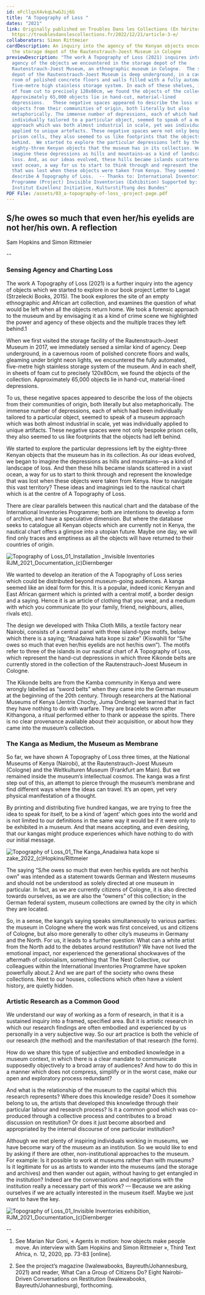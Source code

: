 ```yaml
---
id: eFcllqsX4vkqLhwGJij6G
title: "A Topography of Loss "
dates: "2021"
link: Originally published on Troubles Dans les Collections (En hériter, 2023)
  https://troublesdanslescollections.fr/2022/12/21/article-3-e/
collaborators: Simon Rittmeier
cardDescription: An inquiry into the agency of the Kenyan objects encountered in
  the storage depot of the Rautenstrauch-Joest Museum in Cologne
previewDescription: "The work A Topography of Loss (2021) inquires into the
  agency of the objects we encountered in the storage depot of the
  Rautenstrauch-Joest Museum, an ethnographic museum in Cologne.  The storage
  depot of the Rautenstrauch-Joest Museum is deep underground, in a cavernous
  room of polished concrete floors and walls filled with a fully automated,
  five-metre high stainless storage system. In each of these shelves, in sheets
  of foam cut to precisely 120x80cm, we found the objects of the collection.
  Approximately 65,000 objects lie in hand-cut, material-lined
  depressions.   These negative spaces appeared to describe the loss of the
  objects from their communities of origin, both literally but also
  metaphorically. The immense number of depressions, each of which had been
  individually tailored to a particular object, seemed to speak of a museum
  approach which was both almost industrial in scale, yet was individually
  applied to unique artefacts. These negative spaces were not only bespoke
  prison cells, they also seemed to us like footprints that the objects had left
  behind.  We started to explore the particular depressions left by the
  eighty-three Kenyan objects that the museum has in its collection. We began to
  imagine these depressions as hills and mountains—as a kind of landscape of
  loss. And, as our ideas evolved, these hills became islands scattered in a
  vast ocean, a way for us to start to think through and represent the knowledge
  that was lost when these objects were taken from Kenya. They seemed to
  describe A Topography of Loss.  -- Thanks to: International Inventories
  Programme (Project) Invisible Inventories (Exhibition) Supported by: Goethe
  Institut Exzellenz Initiative, Kulturstiftung des Bundes"
PDF File: /assets/03_a-topography-of-loss_-project-page.pdf
---
```

## S/he owes so much that even her/his eyelids are not her/his own. A reflection

Sam Hopkins and Simon Rittmeier

\--

### Sensing Agency and Charting Loss

The work A Topography of Loss (2021) is a further inquiry into the agency of objects which we started to explore in our book project Letter to Lagat (Strzelecki Books, 2015). The book explores the site of an empty ethnographic and African art collection, and examines the question of what would be left when all the objects return home. We took a forensic approach to the museum and by envisaging it as a kind of crime scene we highlighted the power and agency of these objects and the multiple traces they left behind.1

When we first visited the storage facility of the Rautenstrauch-Joest Museum in 2017, we immediately sensed a similar kind of agency. Deep underground, in a cavernous room of polished concrete floors and walls, gleaming under bright neon lights, we encountered the fully automated, five-metre high stainless storage system of the museum. And in each shelf, in sheets of foam cut to precisely 120x80cm, we found the objects of the collection. Approximately 65,000 objects lie in hand-cut, material-lined depressions.

To us, these negative spaces appeared to describe the loss of the objects from their communities of origin, both literally but also metaphorically. The immense number of depressions, each of which had been individually tailored to a particular object, seemed to speak of a museum approach which was both almost industrial in scale, yet was individually applied to unique artifacts. These negative spaces were not only bespoke prison cells, they also seemed to us like footprints that the objects had left behind.

We started to explore the particular depressions left by the eighty-three Kenyan objects that the museum has in its collection. As our ideas evolved, we began to imagine the depressions as hills and mountains—as a kind of landscape of loss. And then these hills became islands scattered in a vast ocean, a way for us to start to think through and represent the knowledge that was lost when these objects were taken from Kenya. How to navigate this vast territory? These ideas and imaginings led to the nautical chart which is at the centre of A Topography of Loss.

There are clear parallels between this nautical chart and the database of the International Inventories Programme; both are intentions to develop a form of archive, and have a speculative dimension. But where the database seeks to catalogue all Kenyan objects which are currently not in Kenya, the nautical chart offers a glimpse into a utopian future. Maybe one day, we will find only traces and emptiness as all the objects will have returned to their countries of origin.

![](/assets/topography-of-loss_01_installation-_invisible-inventories-rjm_2021_documentation_-c-diernberger.jpg "Topography of Loss_01_Installation _Invisible Inventories RJM_2021_Documentation_(c)Diernberger")

We wanted to develop an iteration of the A Topography of Loss series which could be distributed beyond museum-going audiences. A kanga seemed like an ideal form for this. It is a popular, indeed iconic Kenyan and East African garment which is printed with a central motif, a border design and a saying. Hence it is an article of clothing that you wear, and a medium with which you communicate (to your family, friend, neighbours, allies, rivals etc).

The design we developed with Thika Cloth Mills, a textile factory near Nairobi, consists of a central panel with three island-type motifs, below which there is a saying; “Anadaiwa hata kope si zake” (Kiswahili for “S/he owes so much that even her/his eyelids are not her/his own”). The motifs refer to three of the islands in our nautical chart of A Topography of Loss, which represent the hand-cut depressions in which three Kikonde belts are currently stored in the collection of the Rautenstrauch-Joest Museum in Cologne.

The Kikonde belts are from the Kamba community in Kenya and were wrongly labelled as “sword belts” when they came into the German museum at the beginning of the 20th century. Through researchers at the National Museums of Kenya (Jentrix Chochy, Juma Ondeng) we learned that in fact they have nothing to do with warfare. They are bracelets worn after Kithangona, a ritual performed either to thank or appease the spirits. There is no clear provenance available about their acquisition, or about how they came into the museum’s collection.



### The Kanga as Medium, the Museum as Membrane

So far, we have shown A Topography of Loss three times, at the National Museums of Kenya (Nairobi), at the Rautenstrauch-Joest Museum (Cologne) and the Weltkulturen Museum (Frankfurt am Main). But we remained inside the museum’s intellectual cosmos. The kanga was a first step out of this, an attempt to pierce through the museum’s membrane and find different ways where the ideas can travel. It’s an open, yet very physical manifestation of a thought.

By printing and distributing five hundred kangas, we are trying to free the idea to speak for itself, to be a kind of ‘agent’ which goes into the world and is not limited to our definitions in the same way it would be if it were only to be exhibited in a museum. And that means accepting, and even desiring, that our kangas might produce experiences which have nothing to do with our initial message.

![](/assets/topography-of-loss_01_the-kanga_anadaiwa-hata-kope-si-zake_2022_-c-hopkins-rittmeier.jpg "Topography of Loss_01_The Kanga_Anadaiwa hata kope si zake_2022_(c)Hopkins/Rittmeier")

The saying “S/he owes so much that even her/his eyelids are not her/his own” was intended as a statement towards German and Western museums and should not be understood as solely directed at one museum in particular. In fact, as we are currently citizens of Cologne, it is also directed towards ourselves, as we are also the “owners” of this collection; in the German federal system, museum collections are owned by the city in which they are located.

So, in a sense, the kanga’s saying speaks simultaneously to various parties: the museum in Cologne where the work was first conceived, us and citizens of Cologne, but also more generally to other city’s museums in Germany and the North. For us, it leads to a further question: What can a white artist from the North add to the debates around restitution? We have not lived the emotional impact, nor experienced the generational shockwaves of the aftermath of colonialism, something that The Nest Collective, our colleagues within the International Inventories Programme have spoken powerfully about.2 And we are part of the society who owns these collections. Next to our houses, collections which often have a violent history, are quietly hidden.



### Artistic Research as a Common Good

We understand our way of working as a form of research, in that it is a sustained inquiry into a framed, specified area. But it is artistic research in which our research findings are often embodied and experienced by us personally in a very subjective way. So our art practice is both the vehicle of our research (the method) and the manifestation of that research (the form).

How do we share this type of subjective and embodied knowledge in a museum context, in which there is a clear mandate to communicate supposedly objectively to a broad array of audiences? And how to do this in a manner which does not compress, simplify or in the worst case, make our open and exploratory process redundant?

And what is the relationship of the museum to the capital which this research represents? Where does this knowledge reside? Does it somehow belong to us, the artists that developed this knowledge through their particular labour and research process? Is it a common good which was co-produced through a collective process and contributes to a broad discussion on restitution? Or does it just become absorbed and appropriated by the internal discourse of one particular institution?

Although we met plenty of inspiring individuals working in museums, we have become wary of the museum as an institution. So we would like to end by asking if there are other, non-institutional approaches to the museum. For example: Is it possible to work at museums rather than with museums? Is it legitimate for us as artists to wander into the museums (and the storage and archives) and then wander out again, without having to get entangled in the institution? Indeed are the conversations and negotiations with the institution really a necessary part of this work? — Because we are asking ourselves if we are actually interested in the museum itself. Maybe we just want to have the key.

![](/assets/topography-of-loss_01_invisible-inventories-exhibition-rjm_2021_documentation_-c-diernberger.jpg "Topography of Loss_01_Invisible Inventories exhibition, RJM_2021_Documentation_(c)Diernberger")

\--

1. See Marian Nur Goni, « Agents in motion: how objects make people move. An interview with Sam Hopkins and Simon Rittmeier », Third Text Africa, n. 12, 2020, pp. 73-83 \[online].

2. See the project’s magazine (Iwalewabooks, Bayreuth/Johannesburg, 2021) and reader, What Can a Group of Citizens Do? Eight Nairobi-Driven Conversations on Restitution (Iwalewabooks, Bayreuth/Johannesburg), forthcoming.
